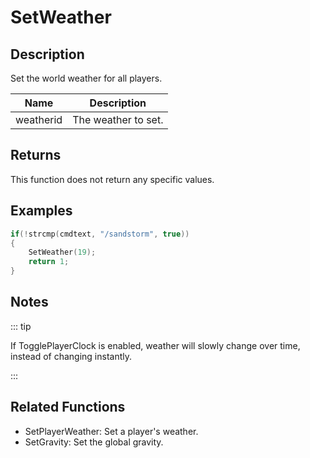 # SetWeather

## Description

Set the world weather for all players.

| Name      | Description         |
| --------- | ------------------- |
| weatherid | The weather to set. |

## Returns

This function does not return any specific values.

## Examples

```c
if(!strcmp(cmdtext, "/sandstorm", true))
{
    SetWeather(19);
    return 1;
}
```

## Notes

::: tip

If TogglePlayerClock is enabled, weather will slowly change over time, instead of changing instantly.

:::

## Related Functions

- SetPlayerWeather: Set a player's weather.
- SetGravity: Set the global gravity.
